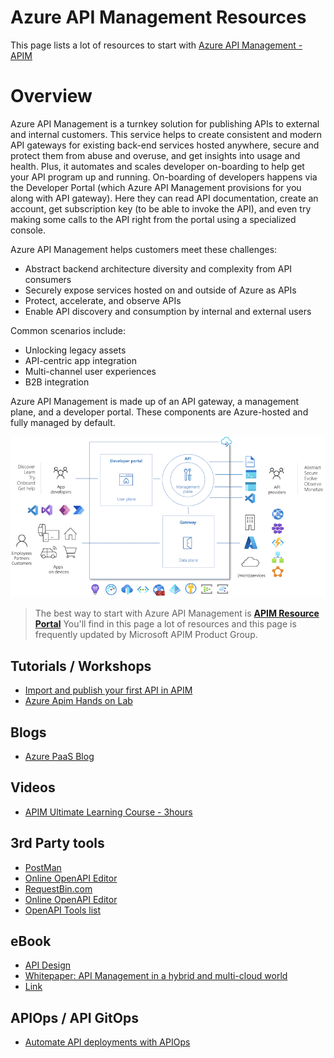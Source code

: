 # Azure API Management Resources

This page lists a lot of resources to start with [Azure API Management - APIM](https://learn.microsoft.com/en-us/azure/api-management/)


# Overview

Azure API Management is a turnkey solution for publishing APIs to external and internal customers. This service helps to create consistent and modern API gateways for existing back-end services hosted anywhere, secure and protect them from abuse and overuse, and get insights into usage and health. Plus, it automates and scales developer on-boarding to help get your API program up and running.
On-boarding of developers happens via the Developer Portal (which Azure API Management provisions for you along with API gateway). Here they can read API documentation, create an account, get subscription key (to be able to invoke the API), and even try making some calls to the API right from the portal using a specialized console.

Azure API Management helps customers meet these challenges:
 - Abstract backend architecture diversity and complexity from API consumers
 - Securely expose services hosted on and outside of Azure as APIs
 - Protect, accelerate, and observe APIs
 - Enable API discovery and consumption by internal and external users

Common scenarios include:
 - Unlocking legacy assets
 - API-centric app integration
 - Multi-channel user experiences
 - B2B integration


Azure API Management is made up of an API gateway, a management plane, and a developer portal. These components are Azure-hosted and fully managed by default. 

![APIM Components](./media/api-management-components.png)

> The best way to start with Azure API Management is **[APIM Resource Portal](https://aka.ms/apimlove)**
> You'll find in this page a lot of resources and this page is frequently updated by Microsoft APIM Product Group.

## Tutorials / Workshops

 - [Import and publish your first API in APIM]()
 - [Azure Apim Hands on Lab](https://azure.github.io/apim-lab/)

## Blogs

 - [Azure PaaS Blog](https://techcommunity.microsoft.com/t5/azure-paas-blog/bg-p/AzurePaaSBlog/label-name/azure%20api%20management)


## Videos

 - [APIM Ultimate Learning Course - 3hours](https://www.youtube.com/watch?v=K-tYU8GOUt0)


## 3rd Party tools

 - [PostMan](https://www.postman.com)
 - [Online OpenAPI Editor](https://editor.swagger.io/)
 - [RequestBin.com](https://requestbin.com/)
 - [Online OpenAPI Editor](https://editor.swagger.io/)
 - [OpenAPI Tools list](https://openapi.tools/)
 

## eBook

 - [API Design](https://aka.ms/api-design-ebook)
 - [Whitepaper: API Management in a hybrid and multi-cloud world](https://aka.ms/apimarc)
 - [Link](##########)

## APIOps / API GitOps

 - [Automate API deployments with APIOps](https://learn.microsoft.com/en-us/azure/architecture/example-scenario/devops/automated-api-deployments-apiops)

